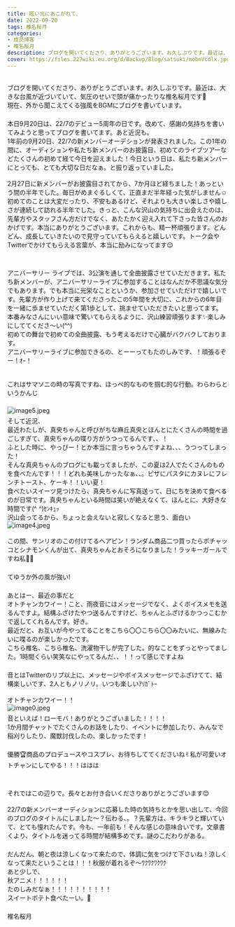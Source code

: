 ```yaml
---
title: 眩い光にあこがれて、
date: 2022-09-20
tags: 椎名桜月
categories: 
- 成员博客
- 椎名桜月
description: ブログを開いてくださり、ありがとうございます。お久しぶりです。最近は、大きな台風が近づいていて、気圧のせいで頭が痛かったりな椎名桜月です🐹現在、外から聞こえてくる強風をBGMにブログを書いています。...
cover: https://files.227wiki.eu.org/d/Backup/Blog/satsuki/mobnVcdlx.jpg 
---
```

<div class="blog_detail__main">
<div><span style="-webkit-text-size-adjust: auto; background-color: rgb(255, 255, 255);">﻿</span><div dir="ltr" style="-webkit-text-size-adjust: auto;"><p class="p1" style="margin: 0px; font-stretch: normal; line-height: normal;"><span class="s1">ブログを開いてくださり、ありがとうございます。お久しぶりです。最近は、大きな台風が近づいていて、気圧のせいで頭が痛かったりな椎名桜月です</span><span class="s2">🐹</span></p><p class="p1" style="margin: 0px; font-stretch: normal; line-height: normal;"><span class="s1">現在、外から聞こえてくる強風を</span><span class="s3">BGM</span><span class="s1">にブログを書いています。</span></p><p class="p2" style="margin: 0px; font-stretch: normal; line-height: normal; min-height: 22px;"><span class="s3"></span><br/></p><p class="p1" style="margin: 0px; font-stretch: normal; line-height: normal;"><span class="s1">本日</span><span class="s3">9</span><span class="s1">月</span><span class="s3">20</span><span class="s1">日は、</span><span class="s3">22/7</span><span class="s1">のデビュー</span><span class="s3">5</span><span class="s1">周年の日です。改めて、感謝の気持ちを書いてみようと思ってブログを書いてます。あと近況も。</span></p><p class="p1" style="margin: 0px; font-stretch: normal; line-height: normal;"><span class="s3">1</span><span class="s1">年前の</span><span class="s3">9</span><span class="s1">月</span><span class="s3">20</span><span class="s1">日、</span><span class="s3">22/7</span><span class="s1">の新メンバーオーデションが発表されました。この</span><span class="s3">1</span><span class="s1">年の間に、オーディションや私たち新メンバーのお披露目、初めてのライブツアーなどたくさんの初めて経て今日を迎えました！今日という日は、私たち新メンバーにとっても、とても大切な日だなぁ。と振り返っていました。</span></p><p class="p1" style="margin: 0px; font-stretch: normal; line-height: normal;"><span class="s1"><br/></span></p><p class="p1" style="margin: 0px; font-stretch: normal; line-height: normal;"><span class="s3"><span dir="ltr">2</span></span><span class="s1"><span dir="ltr">月</span></span><span class="s3"><span dir="ltr">27</span></span><span class="s1"><span dir="ltr"><span dir="ltr">日</span></span>に新メンバーがお披露目されてから、</span><span class="s3">7</span><span class="s1">か月ほど経ちました！あっという間の半年でした。毎日がめまぐるしくて、正直まだ半年経った気がしません</span><span class="s2">☺️</span></p><p class="p1" style="margin: 0px; font-stretch: normal; line-height: normal;"><span class="s1">初めてのことは大変だったり、不安もあるけど、それよりも大きい楽しさや嬉しさが連続して訪れる半年でした。きっと、こんな沢山の気持ちに出会えたのは、先輩方やスタッフさん方だけでなく、あたたかく迎え入れて下さった皆さんのおかげです。本当にありがとうございます。これからも、精一杯頑張ります。どんどん、成長していきたいので見守っていてもらえると嬉しいです。トーク会や</span><span class="s3">Twitter</span><span class="s1">でかけてもらえる言葉が、本当に励みになってます</span><span class="s2">😌</span></p><p class="p2" style="margin: 0px; font-stretch: normal; line-height: normal; min-height: 22px;"><span class="s3"></span><br/></p><p class="p2" style="margin: 0px; font-stretch: normal; line-height: normal; min-height: 22px;"><span class="s3"></span><br/></p><p class="p1" style="margin: 0px; font-stretch: normal; line-height: normal;"><span class="s1">アニバーサリー</span><span class="s3"> </span><span class="s1">ライブでは、</span><span class="s3">3</span><span class="s1">公演を通して全曲披露させていただきます。私たち新メンバーが、アニバーサリーライブに参加することはなんだか不思議な気分でもあります。でも本当に光栄なことというか、参加させていただけで嬉しいです。先輩方が作り上げて来てくださったこの</span><span class="s3">5</span><span class="s1">年間を大切に、これからの</span><span class="s3">6</span><span class="s1">年目を一緒に歩ませていただく第</span><span class="s3">1</span><span class="s1">歩として、挑ませていただきたいと思ってます。本番みなさんにいい意味で驚いてもらえるように、沢山練習頑張ります</span><span class="s2">✨楽しみにしててくださ〜い(^^)</span></p><p class="p1" style="margin: 0px; font-stretch: normal; line-height: normal;"><span class="s1">初めての舞台で初めての全曲披露、もう考えるだけで心臓がバクバクしております。</span></p><p class="p1" style="margin: 0px; font-stretch: normal; line-height: normal;"><span class="s1">アニバーサリーライブに参加できるの、とーーってもたのしみです、！頑張るぞー！ｵｰ！</span></p><p class="p1" style="margin: 0px; font-stretch: normal; line-height: normal;"><span class="s1"><br/></span></p><p class="p1" style="margin: 0px; font-stretch: normal; line-height: normal;"><br/></p><p class="p1" style="margin: 0px; font-stretch: normal; line-height: normal;">これはサマソニの時の写真ですね、ほっぺ的なものを掴む的な行動。わらわらというかんじ</p><p class="p2" style="margin: 0px; font-stretch: normal; line-height: normal; min-height: 22px;"><span class="s3"></span></p><p class="p2" style="margin: 0px; font-stretch: normal; line-height: normal; min-height: 22px;"><img alt="image5.jpeg" src="https://files.227wiki.eu.org/d/Backup/Blog/satsuki/mobnVcdlx.jpg"/><br/></p><p class="p1" style="margin: 0px; font-stretch: normal; line-height: normal;"><span class="s1">そして近況、</span></p><p class="p1" style="margin: 0px; font-stretch: normal; line-height: normal;"><span class="s1">最近わたしが、真央ちゃんと呼びがちな麻丘真央とほんとにたくさんの時間を過ごしすぎて、真央ちゃんの喋り方がうつってるんです、、！</span></p><p class="p1" style="margin: 0px; font-stretch: normal; line-height: normal;"><span class="s1">ふとした時に、やっぴー！とか本当に言っちゃうんですよね、、、うつってしまった！</span></p><p class="p1" style="margin: 0px; font-stretch: normal; line-height: normal;"><span class="s1">そんな真央ちゃんのブログにも載ってましたが、この夏は</span><span class="s3">2</span><span class="s1">人でたくさんのものを食べたんです！！！どれも美味しかったなぁ、、。ピザにパスタにカヌレにフレンチトースト、ケーキ！！いい夏！</span></p><p class="p2" style="margin: 0px; font-stretch: normal; line-height: normal; min-height: 22px;"><span class="s1">食べたいスイーツ見つけたら、真央ちゃんに写真送って、日にちを決めて食べるのが日常です。真央ちゃんといる時間は笑いが絶えなくて、ほんとに、大好きな時間です</span><span class="s3">(^ ^)</span><span class="s1">ｾﾝｷｭｯ</span><span class="s3"></span></p><p class="p1" style="margin: 0px; font-stretch: normal; line-height: normal;"><span class="s1">沢山会ってるから、ちょっと会えないと寂しくなると思う、面白い</span></p><p class="p1" style="margin: 0px; font-stretch: normal; line-height: normal;"><span class="s1"><img alt="image4.jpeg" src="https://files.227wiki.eu.org/d/Backup/Blog/satsuki/mobTsJ2nK.jpg"/><br/></span></p><p class="p1" style="margin: 0px; font-stretch: normal; line-height: normal;"><span class="s1"><br/></span></p><p class="p1" style="margin: 0px; font-stretch: normal; line-height: normal;">この間、サンリオのこの付けてるヘアピン！ランダム商品二つ買ったらポチャッコとシナモンくんが出て、真央ちゃんとおそろになりました！ラッキーガールですね私🤞🏻</p><p class="p2" style="margin: 0px; font-stretch: normal; line-height: normal; min-height: 22px;"><span class="s3"></span><br/></p><p class="p1" style="margin: 0px; font-stretch: normal; line-height: normal;"><span class="s1">てゆうか外の風が強い</span><span class="s3">!</span></p><p class="p2" style="margin: 0px; font-stretch: normal; line-height: normal; min-height: 22px;"><span class="s3"></span><br/></p><p class="p1" style="margin: 0px; font-stretch: normal; line-height: normal;"><span class="s1">あとはー、最近の事だと</span></p><p class="p1" style="margin: 0px; font-stretch: normal; line-height: normal;"><span class="s1">オトチャンカワイー！こと、雨夜音にはメッセージでなく、よくボイスメモを送るんですよ。結構ふざけたやつ送るんですけど、ちゃんとふざけるかつっこむかで返してくれるんです。好き。</span></p><p class="p1" style="margin: 0px; font-stretch: normal; line-height: normal;"><span class="s1">最近だと、お互いが今やってることをこちら〇〇こちら〇〇みたいに、無線みたいに喋るのが楽しかったです。</span></p><p class="p1" style="margin: 0px; font-stretch: normal; line-height: normal;"><span class="s1">こちら椎名、こちら椎名、洗濯物干しが完了した。的なことをずっとやってました。</span><span class="s3"><span dir="ltr">1</span></span><span class="s1"><span dir="ltr"><span dir="ltr">時</span></span>間くらい笑笑なにやってるんだ、、！！って感じですよね</span></p><p class="p2" style="margin: 0px; font-stretch: normal; line-height: normal; min-height: 22px;"><span class="s3"></span><br/></p><p class="p1" style="margin: 0px; font-stretch: normal; line-height: normal;"><span class="s3">音とはTwitterのリプ</span><span class="s1">以上に、メッセージやボイスメッセージでふざけてて、結構楽しいです、2人ともノリノリ。いつも楽しいｱﾘｶﾞﾄｰ</span></p><p class="p1" style="margin: 0px; font-stretch: normal; line-height: normal;"><span class="s1"><br/></span></p><p class="p1" style="margin: 0px; font-stretch: normal; line-height: normal;">オトチャンカワイー！！</p><p class="p2" style="margin: 0px; font-stretch: normal; line-height: normal; min-height: 22px;"><span class="s3"></span><img alt="image0.jpeg" src="https://files.227wiki.eu.org/d/Backup/Blog/satsuki/mobfMwEx0.jpg"/><br/></p><p class="p1" style="margin: 0px; font-stretch: normal; line-height: normal;"><span class="s1">音といえば！ローモバ！ありがとうございました！！！！</span></p><p class="p1" style="margin: 0px; font-stretch: normal; line-height: normal;"><span class="s3">1</span><span class="s1">か月間チャットでたくさんのお話をしたり、イベントに参加したり、みんなで稲刈りしたり、魔獣討伐したの、楽しかったです！</span></p><p class="p2" style="margin: 0px; font-stretch: normal; line-height: normal; min-height: 22px;"><span class="s3"></span><br/></p><p class="p1" style="margin: 0px; font-stretch: normal; line-height: normal;"><span class="s1">優勝</span><span class="s2">🏆</span><span class="s1">商品のプロデュースやコスプレ、お待ちしててくださいね</span><span class="s4" style='font-family: "Zapf Dingbats";'>✌︎</span><span class="s1">私が可愛いオトチャンにしてやる！！！ははは</span></p><p class="p2" style="margin: 0px; font-stretch: normal; line-height: normal; min-height: 22px;"><span class="s3"></span><br/></p><p class="p2" style="margin: 0px; font-stretch: normal; line-height: normal; min-height: 22px;"><span class="s3"></span><br/></p><p class="p1" style="margin: 0px; font-stretch: normal; line-height: normal;"><span class="s1">それではこの辺りで。長々とお付き合いくださりありがとうございます</span><span class="s2">😊</span></p><p class="p1" style="margin: 0px; font-stretch: normal; line-height: normal;"><span class="s2"><br/></span></p><p class="p1" style="margin: 0px; font-stretch: normal; line-height: normal;"><span class="s2">22/7の新メンバーオーディションに応募した時の気持ちとかを思い出して、今回のブログのタイトルにしました〜？伝わる、。？先輩方は、キラキラと輝いていて、とても憧れたんです。今も、一年前も！そんな感じの意味合いです。文章書くより、タイトルを迷ってる時間が結構多めです。謎のこだわりがある。</span></p><p class="p2" style="margin: 0px; font-stretch: normal; line-height: normal; min-height: 22px;"><span class="s3"></span><br/></p><p class="p1" style="margin: 0px; font-stretch: normal; line-height: normal;"><span class="s1">だんだん、朝と夜は涼しくなって来たので、体調に気をつけて下さいね！涼しくなって来たということは！！！秋服が着れるぞ〜ﾜｸﾜｸﾜｸﾜｸ</span></p><p class="p1" style="margin: 0px; font-stretch: normal; line-height: normal;"><span class="s1">あと少しで、</span></p><p class="p1" style="margin: 0px; font-stretch: normal; line-height: normal;"><span class="s1">秋アニメ！！！！！！</span></p><p class="p1" style="margin: 0px; font-stretch: normal; line-height: normal;"><span class="s1">たのしみだなぁ！！！！！！！！！！</span></p><p class="p1" style="margin: 0px; font-stretch: normal; line-height: normal;">スイートポテト食べたーい。🍠</p><p class="p2" style="margin: 0px; font-stretch: normal; line-height: normal; min-height: 22px;"><span class="s3"></span><br/></p><p class="p1" style="margin: 0px; font-stretch: normal; line-height: normal;"><span class="s1">椎名桜月</span></p></div><div dir="ltr"></div></div>
<!--twitter-->

<!--//twitter-->
</div>